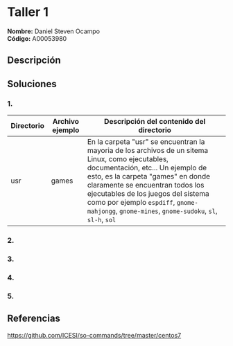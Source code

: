 # Taller 1

**Nombre:** Daniel Steven Ocampo  
**Código:** A00053980  

## Descripción 

## Soluciones

### 1.  

| Directorio   | Archivo ejemplo | Descripción del contenido del directorio  |
|------|------|------|
| usr | games | En la carpeta "usr" se encuentran la mayoria de los archivos de un sitema Linux, como ejecutables, documentación, etc... Un ejemplo de esto, es la carpeta "games" en donde claramente se encuentran todos los ejecutables de los juegos del sistema como por ejemplo ```espdiff```, ```gnome-mahjongg```, ```gnome-mines```, ```gnome-sudoku```,   ```sl```, ```sl-h```, ```sol``` |





### 2.  
### 3.  
### 4.  
### 5.  

## Referencias

https://github.com/ICESI/so-commands/tree/master/centos7
